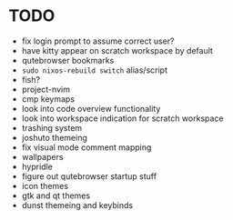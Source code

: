 # TODO

- fix login prompt to assume correct user?
- have kitty appear on scratch workspace by default
- qutebrowser bookmarks
- `sudo nixos-rebuild switch` alias/script
- fish?
- project-nvim
- cmp keymaps
- look into code overview functionality
- look into workspace indication for scratch workspace
- trashing system
- joshuto themeing
- fix visual mode comment mapping
- wallpapers
- hypridle
- figure out qutebrowser startup stuff
- icon themes
- gtk and qt themes
- dunst themeing and keybinds

